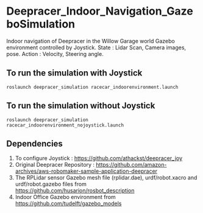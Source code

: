 # Deepracer_Indoor_Navigation_GazeboSimulation
Indoor navigation of Deepracer in the Willow Garage world Gazebo environment controlled by Joystick. State : Lidar Scan, Camera images, pose. Action : Velocity, Steering angle.

## To run the simulation with Joystick </br>
```roslaunch deepracer_simulation racecar_indoorenvironment.launch```</br>

## To run the simulation without Joystick </br>
```roslaunch deepracer_simulation racecar_indoorenvironment_nojoystick.launch```</br>

## Dependencies
1. To configure Joystick : https://github.com/athackst/deepracer_joy </br>
2. Original Deepracer Repository : https://github.com/amazon-archives/aws-robomaker-sample-application-deepracer </br>
3. The RPLidar sensor Gazebo mesh file (rplidar.dae), urdf/robot.xacro and urdf/robot.gazebo files from https://github.com/husarion/rosbot_description </br>
4. Indoor Office Gazebo environment from https://github.com/tudelft/gazebo_models

